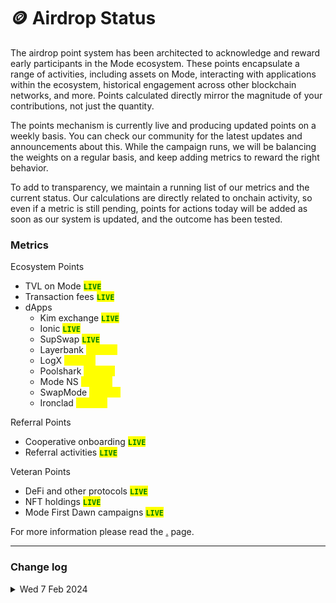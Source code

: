 # 🪙 Airdrop Status

The airdrop point system has been architected to acknowledge and reward early participants in the Mode ecosystem. These points encapsulate a range of activities, including assets on Mode, interacting with applications within the ecosystem, historical engagement across other blockchain networks, and more. Points calculated directly mirror the magnitude of your contributions, not just the quantity.

The points mechanism is currently live and producing updated points on a weekly basis. You can check our community for the latest updates and announcements about this. While the campaign runs, we will be balancing the weights on a regular basis, and keep adding metrics to reward the right behavior.

To add to transparency, we maintain a running list of our metrics and the current status. Our calculations are directly related to onchain activity, so even if a metric is still pending, points for actions today will be added as soon as our system is updated, and the outcome has been tested.

### Metrics

Ecosystem Points

* TVL on Mode <mark style="color:green;">**`LIVE`**</mark>
* Transaction fees <mark style="color:green;">**`LIVE`**</mark>
* dApps
  * Kim exchange <mark style="color:green;">**`LIVE`**</mark>
  * Ionic <mark style="color:green;">**`LIVE`**</mark>
  * SupSwap <mark style="color:green;">**`LIVE`**</mark>
  * Layerbank <mark style="color:yellow;">**`pending`**</mark>
  * LogX <mark style="color:yellow;">**`pending`**</mark>
  * Poolshark <mark style="color:yellow;">**`pending`**</mark>
  * Mode NS <mark style="color:yellow;">**`pending`**</mark>
  * SwapMode <mark style="color:yellow;">**`pending`**</mark>
  * Ironclad <mark style="color:yellow;">**`pending`**</mark>

Referral Points

* Cooperative onboarding <mark style="color:green;">**`LIVE`**</mark>
* Referral activities <mark style="color:green;">**`LIVE`**</mark>

Veteran Points

* DeFi and other protocols <mark style="color:green;">**`LIVE`**</mark>
* NFT holdings <mark style="color:green;">**`LIVE`**</mark>
* Mode First Dawn campaigns <mark style="color:green;">**`LIVE`**</mark>

For more information please read the [.](./ "mention") page.

***

### Change log

<details>

<summary>Wed 7 Feb 2024</summary>

Enhanced the point calculation system to operate on a weekly schedule, minimizing the risk of timeouts during scheduled tasks.&#x20;

Addressed and resolved issues leading to the inaccurate tallying of certain activities, ensuring a fairer and more accurate point distribution

</details>

